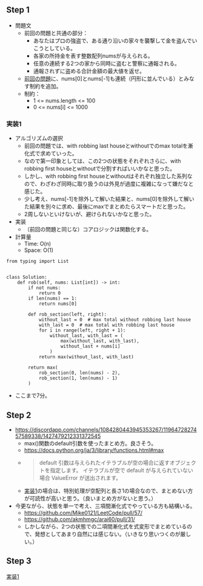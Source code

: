 ## Step 1

- 問題文
  - 前回の問題と共通の部分：
    - あなたはプロの強盗で、ある通り沿いの家々を襲撃して金を盗んでいこうとしている。
    - 各家の所持金を表す整数配列numsが与えられる。
    - 任意の連続する2つの家から同時に盗むと警察に通報される。
    - 通報されずに盗める合計金額の最大値を返せ。
  - [前回の問題](https://leetcode.com/problems/house-robber-ii/)に、nums[0]とnums[-1]も連続（円形に並んでいる）とみなす制約を追加。
  - 制約：
    - 1 <= nums.length <= 100
    - 0 <= nums[i] <= 1000

### 実装1

- アルゴリズムの選択
  - 前回の問題では、with robbing last houseとwithoutでのmax totalを漸化式で求めていった。
  - なので第一印象としては、この2つの状態をそれぞれさらに、with robbing first houseとwithoutで分割すればいいかなと思った。
  - しかし、with robbing first houseとwithoutはそれぞれ独立した系列なので、わざわざ同時に取り扱うのは外見が過度に複雑になって嫌だなと感じた。
  - 少し考え、nums[-1]を除外して解いた結果と、nums[0]を除外して解いた結果を別々に求め、最後にmaxでまとめたらスマートだと思った。
  - 2周しないといけないが、避けられないかなと思った。
- 実装
  - （前回の問題と同じな）コアロジックは関数化する。
- 計算量
  - Time: O(n)
  - Space: O(1)

```python3
from typing import List


class Solution:
    def rob(self, nums: List[int]) -> int:
        if not nums:
            return 0
        if len(nums) == 1:
            return nums[0]
        
        def rob_section(left, right):
            without_last = 0  # max total without robbing last house
            with_last = 0  # max total with robbing last house
            for i in range(left, right + 1):
                without_last, with_last = (
                    max(without_last, with_last),
                    without_last + nums[i]
                )
            return max(without_last, with_last)
        
        return max(
            rob_section(0, len(nums) - 2),
            rob_section(1, len(nums) - 1)
        )
```

- ここまで7分。

## Step 2

- https://discordapp.com/channels/1084280443945353267/1196472827457589338/1427479212331372545
  - max()関数のdefault引数を使ったまとめ方。良さそう。
  - https://docs.python.org/ja/3/library/functions.html#max
  - > default 引数は与えられたイテラブルが空の場合に返すオブジェクトを指定します。 イテラブルが空で default が与えられていない場合 ValueError が送出されます。
  - [実装1](#実装1)の場合は、特別処理が空配列と長さ1の場合なので、まとめない方が可読性が高いと思う。（良いまとめ方がないと思う。）
- 今更ながら、状態を単一で考え、三項間漸化式でやっている方も結構いる。
  - https://github.com/Mike0121/LeetCode/pull/57/
  - https://github.com/akmhmgc/arai60/pull/31/
  - しかしながら、2つの状態での二項間漸化式を式変形でまとめているので、発想としてあまり自然には感じない。（いきなり思いつくのが厳しい。）

## Step 3

[実装1](#実装1)
